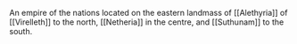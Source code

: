 An empire of the nations located on the eastern landmass of [[Alethyria]] of [[Virelleth]] to the north, [[Netheria]] in the centre, and [[Suthunam]] to the south.